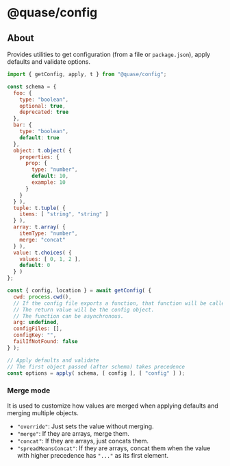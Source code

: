 # @quase/config

## About

Provides utilities to get configuration (from a file or `package.json`), apply defaults and validate options.

```js
import { getConfig, apply, t } from "@quase/config";

const schema = {
  foo: {
    type: "boolean",
    optional: true,
    deprecated: true
  },
  bar: {
    type: "boolean",
    default: true
  },
  object: t.object( {
    properties: {
      prop: {
        type: "number",
        default: 10,
        example: 10
      }
    }
  } ),
  tuple: t.tuple( {
    items: [ "string", "string" ]
  } ),
  array: t.array( {
    itemType: "number",
    merge: "concat"
  } ),
  value: t.choices( {
    values: [ 0, 1, 2 ],
    default: 0
  } )
};

const { config, location } = await getConfig( {
  cwd: process.cwd(),
  // If the config file exports a function, that function will be called with this argument.
  // The return value will be the config object.
  // The function can be asynchronous.
  arg: undefined,
  configFiles: [],
  configKey: "",
  failIfNotFound: false
} );

// Apply defaults and validate
// The first object passed (after schema) takes precedence
const options = apply( schema, [ config ], [ "config" ] );
```

### Merge mode

It is used to customize how values are merged when applying defaults and merging multiple objects.

- `"override"`: Just sets the value without merging.
- `"merge"`: If they are arrays, merge them.
- `"concat"`: If they are arrays, just concats them.
- `"spreadMeansConcat"`: If they are arrays, concat them when the value with higher precedence has `"..."` as its first element.
